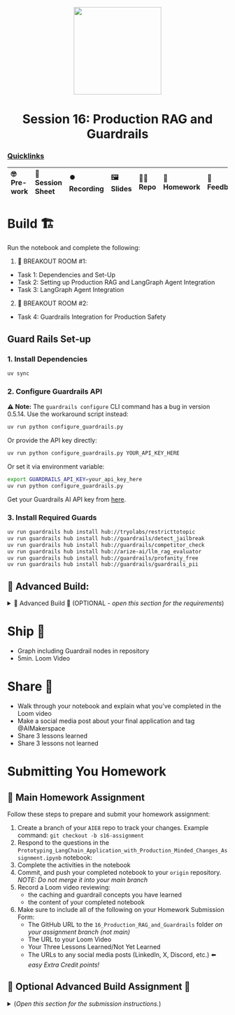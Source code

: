 <p align = "center" draggable=”false” ><img src="https://github.com/AI-Maker-Space/LLM-Dev-101/assets/37101144/d1343317-fa2f-41e1-8af1-1dbb18399719" 
     width="200px"
     height="auto"/>
</p>

## <h1 align="center" id="heading">Session 16: Production RAG and Guardrails</h1>

### [Quicklinks](https://github.com/AI-Maker-Space/AIE7/00_AIM_Quicklinks)

| 🤓 Pre-work | 📰 Session Sheet | ⏺️ Recording     | 🖼️ Slides        | 👨‍💻 Repo         | 📝 Homework      | 📁 Feedback       |
|:-----------------|:-----------------|:-----------------|:-----------------|:-----------------|:-----------------|:-----------------|


# Build 🏗️

Run the notebook and complete the following:

1. 🤝 BREAKOUT ROOM #1:
  - Task 1: Dependencies and Set-Up
  - Task 2: Setting up Production RAG and LangGraph Agent Integration
  - Task 3: LangGraph Agent Integration
2. 🤝 BREAKOUT ROOM #2:
  - Task 4: Guardrails Integration for Production Safety

## Guard Rails Set-up

### 1. Install Dependencies

```bash
uv sync
```

### 2. Configure Guardrails API

**⚠️ Note:** The `guardrails configure` CLI command has a bug in version 0.5.14. Use the workaround script instead:

```bash
uv run python configure_guardrails.py
```

Or provide the API key directly:
```bash
uv run python configure_guardrails.py YOUR_API_KEY_HERE
```

Or set it via environment variable:
```bash
export GUARDRAILS_API_KEY=your_api_key_here
uv run python configure_guardrails.py
```

Get your Guardrails AI API key from [here](https://hub.guardrailsai.com/keys).

### 3. Install Required Guards

```bash
uv run guardrails hub install hub://tryolabs/restricttotopic
uv run guardrails hub install hub://guardrails/detect_jailbreak
uv run guardrails hub install hub://guardrails/competitor_check
uv run guardrails hub install hub://arize-ai/llm_rag_evaluator
uv run guardrails hub install hub://guardrails/profanity_free
uv run guardrails hub install hub://guardrails/guardrails_pii
```

## 🚧 Advanced Build:

<details>
<summary>🚧 Advanced Build 🚧 (OPTIONAL - <i>open this section for the requirements</i>)</summary>

The caching we're using is both: 

1. Ineffecient
2. Exact Match

Please produce a locally running application (through Docker) that integrates a more intelligent caching process.

In simpler terms: 

- Use a database approach (Redis, Vectordatase, SQLite, etc.) instead of plain-memory for caching
- Implement Semantic LLM Caching OR Implement E2E Caching

> NOTE: Doing the advanced build will count as your assignment for the week. If you do the advanced build, you are not required to do the notebook.

</details>

# Ship 🚢

- Graph including Guardrail nodes in repository
- 5min. Loom Video

# Share 🚀
- Walk through your notebook and explain what you've completed in the Loom video
- Make a social media post about your final application and tag @AIMakerspace
- Share 3 lessons learned
- Share 3 lessons not learned

# Submitting You Homework

## 📝 Main Homework Assignment

Follow these steps to prepare and submit your homework assignment:
1. Create a branch of your `AIE8` repo to track your changes. Example command: `git checkout -b s16-assignment`
2. Respond to the questions in the `Prototyping_LangChain_Application_with_Production_Minded_Changes_Assignment.ipynb` notebook:
3. Complete the activities in the notebook
4. Commit, and push your completed notebook to your `origin` repository. _NOTE: Do not merge it into your main branch_
5. Record a Loom video reviewing:
    + the caching and guardrail concepts you have learned
    + the content of your completed notebook
6. Make sure to include all of the following on your Homework Submission Form:
    + The GitHub URL to the `16_Production_RAG_and_Guardrails` folder _on your assignment branch (not main)_
    + The URL to your Loom Video
    + Your Three Lessons Learned/Not Yet Learned
    + The URLs to any social media posts (LinkedIn, X, Discord, etc.) ⬅️ _easy Extra Credit points!_

## 🚧 Optional Advanced Build Assignment 🚧
<details>
  <summary>(<i>Open this section for the submission instructions.</i>)</summary>

Follow these steps to prepare and submit your homework assignment:
1. Create a branch of your `AIE8` repo to track your changes. Example command: `git checkout -b s16-assignment`
2. Create a locally running application (through Docker) that integrates a more intelligent caching process
3. Commit, and push your application code to your `origin` repository. _NOTE: Do not merge it into your main branch_
4. Record a Loom video reviewing your application
5. Make sure to include all of the following on your Homework Submission Form:
    + The GitHub URL to the `16_Production_RAG_and_Guardrails` folder _on your assignment branch_
    + The URL to your Loom Video
    + Your Three Lessons Learned/Not Yet Learned
    + The URLs to any social media posts (LinkedIn, X, Discord, etc.) ⬅️ _easy Extra Credit points!_
